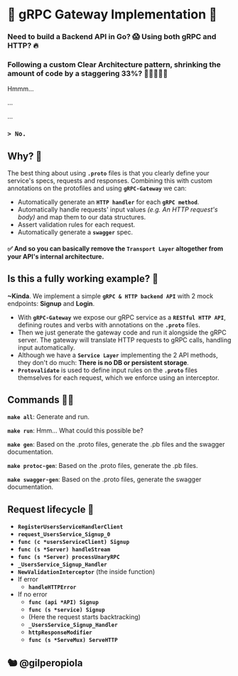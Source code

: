 # 🐉 gRPC Gateway Implementation 🐉

### Need to build a Backend API in Go? 😱 Using both gRPC and HTTP? 🔥 
### Following a custom Clear Architecture pattern, shrinking the amount of code by a **staggering 33%**? 🤯🥳🥵🤪🤩

Hmmm...

...

...

### **`> No.`**

## Why? 🧐

The best thing about using **`.proto`** files is that you clearly define your service's specs, requests and responses. Combining this with custom annotations on the protofiles and using **`gRPC-Gateway`** we can:

* Automatically generate an **`HTTP handler`** for each **`gRPC method`**.
* Automatically handle requests' input values *(e.g. An HTTP request's body)* and map them to our data structures. 
* Assert validation rules for each request.
* Automatically generate a **`swagger`** spec.

#### ✅ And so you can basically remove the **`Transport Layer`** altogether from your API's internal architecture.

## Is this a fully working example? 👀

**~Kinda**. We implement a simple **`gRPC & HTTP backend API`** with 2 mock endpoints: **Signup** and **Login**.

* With **`gRPC-Gateway`** we expose our gRPC service as a **`RESTful HTTP API`**, defining routes and verbs with annotations on the **`.proto`** files.
* Then we just generate the gateway code and run it alongside the gRPC server. The gateway will translate HTTP requests to gRPC calls, handling input automatically.
* Although we have a **`Service Layer`** implementing the 2 API methods, they don't do much: **There is no DB or persistent storage**.
* **`Protovalidate`** is used to define input rules on the **`.proto`** files themselves for each request, which we enforce using an interceptor.

## Commands ✍🏼

**`make all`**: Generate and run.

**`make run`**: Hmm... What could this possible be?

**`make gen`**: Based on the .proto files, generate the .pb files and the swagger documentation.

**`make protoc-gen`**: Based on the .proto files, generate the .pb files.

**`make swagger-gen`**: Based on the .proto files, generate the swagger documentation.

## Request lifecycle 🔄

 - **`RegisterUsersServiceHandlerClient`**
 - **`request_UsersService_Signup_0`**
 - **`func (c *usersServiceClient) Signup`**
 - **`func (s *Server) handleStream`**
 - **`func (s *Server) processUnaryRPC`**
 - **`_UsersService_Signup_Handler`**
 - **`NewValidationInterceptor`** (the inside function)
 - If error
   - **`handleHTTPError`**
 - If no error
	 - **`func (api *API) Signup`**
	 - **`func (s *service) Signup`**
	 - (Here the request starts backtracking)
	 - **`_UsersService_Signup_Handler`**
	 - **`httpResponseModifier`**
	 - **`func (s *ServeMux) ServeHTTP`**

## 🐿 @gilperopiola
